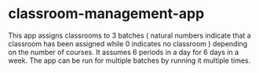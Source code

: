 # classroom-management-app
This app assigns classrooms to 3 batches ( natural numbers indicate that a classroom has been assigned while 0 indicates no classroom ) depending on the number of courses. It assumes 6 periods in a day for 6 days in a week. The app can be run for multiple batches by running it multiple times.
